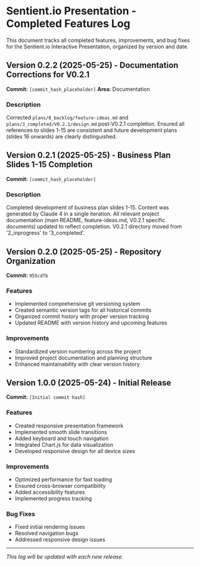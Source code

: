 # Sentient.io Presentation - Completed Features Log

This document tracks all completed features, improvements, and bug fixes for the Sentient.io Interactive Presentation, organized by version and date.

## Version 0.2.2 (2025-05-25) - Documentation Corrections for V0.2.1
**Commit:** `[commit_hash_placeholder]`
**Area**: Documentation

### Description
Corrected `plans/0_backlog/feature-ideas.md` and `plans/3_completed/V0.2.1/design.md` post-V0.2.1 completion. Ensured all references to slides 1-15 are consistent and future development plans (slides 16 onwards) are clearly distinguished.

## Version 0.2.1 (2025-05-25) - Business Plan Slides 1-15 Completion
**Commit:** `[commit_hash_placeholder]`

### Description
Completed development of business plan slides 1-15. Content was generated by Claude 4 in a single iteration. All relevant project documentation (main README, feature-ideas.md, V0.2.1 specific documents) updated to reflect completion. V0.2.1 directory moved from '2_inprogress' to '3_completed'.

## Version 0.2.0 (2025-05-25) - Repository Organization
**Commit:** `955cdfb`

### Features
- Implemented comprehensive git versioning system
- Created semantic version tags for all historical commits
- Organized commit history with proper version tracking
- Updated README with version history and upcoming features

### Improvements
- Standardized version numbering across the project
- Improved project documentation and planning structure
- Enhanced maintainability with clear version history

## Version 1.0.0 (2025-05-24) - Initial Release
**Commit:** `[Initial commit hash]`

### Features
- Created responsive presentation framework
- Implemented smooth slide transitions
- Added keyboard and touch navigation
- Integrated Chart.js for data visualization
- Developed responsive design for all device sizes

### Improvements
- Optimized performance for fast loading
- Ensured cross-browser compatibility
- Added accessibility features
- Implemented progress tracking

### Bug Fixes
- Fixed initial rendering issues
- Resolved navigation bugs
- Addressed responsive design issues

---

*This log will be updated with each new release.*

